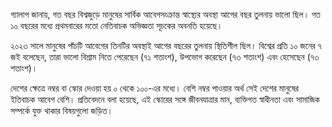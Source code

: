 গ্যালাপ জানায়, গত বছর বিশ্বজুড়ে মানুষের সার্বিক আবেগসংক্রান্ত স্বাস্থ্যের অবস্থা আগের বছর তুলনায় ভালো ছিল। গত ১০ বছরের মধ্যে প্রথমবারের মতো নেতিবাচক অভিজ্ঞতা সূচকের অবনতি হয়েছে।

২০২৩ সালে মানুষের পাঁচটি আবেগের তিনটির অবস্থাই আগের বছরের তুলনায় স্থিতিশীল ছিল। বিশ্বের প্রতি ১০ জনের ৭ জই বলেছেন, তারা ভালো বিশ্রাম নিতে পেরেছেন (৭১ শতাংশ), উপভোগ করেছেন (৭৩ শতাংশ) এবং হেসেছেন (৭৩ শতাংশ)।

দেশের ক্ষেত্রে নম্বর বা স্কোর দেওয়া হয় ০ থেকে ১০০-এর মধ্যে। বেশি নম্বর পাওয়ার অর্থ সেই দেশের মানুষের ইতিবাচক আবেগ বেশি। প্রতিবেদনে বলা হয়েছে, এই স্কোরের সঙ্গে জীবনযাত্রার মান, ব্যক্তিগত স্বাধীনতা এবং সামাজিক সম্পর্কে যুক্ত থাকার বিষয়গুলো জড়িত।
